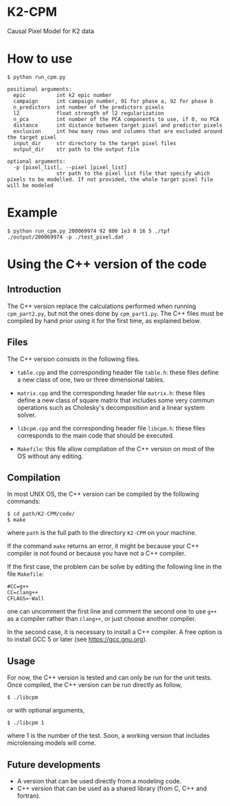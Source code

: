 # K2-CPM
Causal Pixel Model for K2 data

# How to use
```
$ python run_cpm.py

positional arguments:
  epic          int k2 epic number
  campaign      int campaign number, 91 for phase a, 92 for phase b
  n_predictors  int number of the predictors pixels
  l2            float strength of l2 regularization
  n_pca         int number of the PCA components to use, if 0, no PCA 
  distance      int distance between target pixel and predictor pixels
  exclusion     int how many rows and columns that are excluded around the target pixel
  input_dir     str directory to the target pixel files
  output_dir    str path to the output file

optional arguments:
  -p [pixel_list], --pixel [pixel_list]
                str path to the pixel list file that specify which pixels to be modelled. If not provided, the whole target pixel file will be modeled
```

# Example
```
$ python run_cpm.py 200069974 92 800 1e3 0 16 5 ./tpf ./output/200069974 -p ./test_pixel.dat
```

# Using the C++ version of the code

## Introduction

The C++ version replace the calculations performed when running
`cpm_part2.py`,  but not the ones done by `cpm_part1.py`. The C++
files must be compiled by hand prior using it for
the first time, as explained below.

## Files

The C++ version consists in the following files.

* `table.cpp` and the corresponding header file `table.h`: these files
define a  new class of one, two or three dimensional tables.

* `matrix.cpp` and the corresponding header file `matrix.h`: these
files define a new class  of square matrix that includes some very
commun operations such as Cholesky's  decomposition and a linear
system solver.

* `libcpm.cpp` and the corresponding header file `libcpm.h`: these
files corresponds to the  main code that should be executed.

* `Makefile`: this file allow compilation of the C++ version on most
of the OS without any editing.

## Compilation

In most UNIX OS, the C++ version can be compiled by the following commands:
```
$ cd path/K2-CPM/code/
$ make
```

where `path` is the full path to the directory `K2-CPM` on your machine.

If the command `make` returns an error, it might be because your C++ compiler is not found 
or because you have not a C++ compiler.

If the first case, the problem can be solve by editing the following line
in the file `Makefile`:
```
#CC=g++
CC=clang++
CFLAGS=-Wall
```
one can uncomment the first line and comment the second one to use `g++` as a compiler
rather than `clang++`, or just choose another compiler.

In the second case, it is necessary to install a C++ compiler. A free option is to 
install GCC 5 or later (see <https://gcc.gnu.org>).

## Usage

For now, the C++ version is tested and can only be run for the unit tests.
Once compiled, the C++ version can be run directly as follow,
```
$ ./libcpm
```
or with optional arguments,
```
$ ./libcpm 1
```
where 1 is the number of the test. Soon, a working version that includes
microlensing models will come.

## Future developments

* A version that can be used directly from a modeling code.
* C++ version that can be used as a shared library (from C, C++ and fortran).
